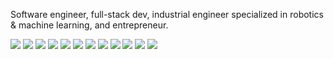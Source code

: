 Software engineer, full-stack dev, industrial engineer specialized in robotics & machine learning, and entrepreneur.

![](https://img.shields.io/badge/Javascript-grey?logo=javascript)
![](https://img.shields.io/badge/Flutter-grey?logo=flutter)
![](https://img.shields.io/badge/React-grey?logo=react)
![](https://img.shields.io/badge/Svelte-grey?logo=svelte)
![](https://img.shields.io/badge/Firebase-grey?logo=firebase)
![](https://img.shields.io/badge/Typescript-grey?logo=typescript)
![](https://img.shields.io/badge/Supabase-grey?logo=supabase)
![](https://img.shields.io/badge/NodeJS-grey?logo=nodedotjs)
![](https://img.shields.io/badge/ROS-grey?logo=ros)
![](https://img.shields.io/badge/MatLab-grey?logo=matlab)
![](https://img.shields.io/badge/Python-grey?logo=python)
![](https://img.shields.io/badge/C++-grey?logo=cplusplus)

